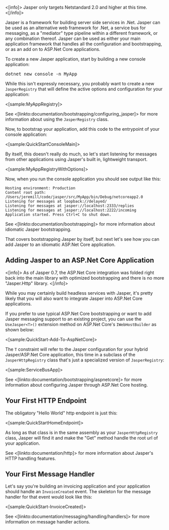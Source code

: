 <!--title: Getting Started-->

<[info]>
Jasper only targets Netstandard 2.0 and higher at this time.
<[/info]>

Jasper is a framework for building server side services in .Net. Jasper can be used as an alternative web framework for .Net, a service bus for messaging, as a "mediator" type
pipeline within a different framework, or any combination thereof. Jasper can be used as either your main application framework that handles all the configuration and bootstrapping, or as an add on to ASP.Net Core applications.

To create a new Jasper application, start by building a new console application:

<pre>dotnet new console -n MyApp</pre>

While this isn't expressly necessary, you probably want to create a new `JasperRegistry` that will define the active options and configuration for your application:

<[sample:MyAppRegistry]>

See <[linkto:documentation/bootstrapping/configuring_jasper]> for more information about using the `JasperRegistry` class.

Now, to bootstrap your application, add this code to the entrypoint of your console application:

<[sample:QuickStartConsoleMain]>

By itself, this doesn't really do much, so let's start listening for messages from other applications using Jasper's built in, lightweight transport.


<[sample:MyAppRegistryWithOptions]>

Now, when you run the console application you should see output like this:

```
Hosting environment: Production
Content root path: /Users/jeremill/code/jasper/src/MyApp/bin/Debug/netcoreapp2.0
Listening for messages at loopback://delayed/
Listening for messages at jasper://localhost:2333/replies
Listening for messages at jasper://localhost:2222/incoming
Application started. Press Ctrl+C to shut down.
```

See <[linkto:documentation/bootstrapping]> for more information about idiomatic Jasper bootstrapping.

That covers bootstrapping Jasper by itself, but next let's see how you can add Jasper
to an idiomatic ASP.Net Core application.

## Adding Jasper to an ASP.Net Core Application


<[info]>
As of Jasper 0.7, the ASP.Net Core integration was folded right back into the main library with optimized bootstrapping and there is no more "Jasper.Http" library.
<[/info]>

While you may certainly build headless services with Jasper, it's pretty likely that you will also want to integrate Jasper into
ASP.Net Core applications.

If you prefer to use typical ASP.Net Core bootstrapping or want to add Jasper messaging support to an existing project, you can use the `UseJasper<T>()` extension method on ASP.Net Core's `IWebHostBuilder` as shown below:

<[sample:QuickStart-Add-To-AspNetCore]>

The `T` constraint will refer to the Jasper configuration for your hybrid Jasper/ASP.Net Core application, this time in a subclass of the `JasperHttpRegistry` class that's just a specialized version of
`JasperRegistry`:

<[sample:ServiceBusApp]>

See <[linkto:documentation/bootstrapping/aspnetcore]> for more information about configuring Jasper through ASP.Net Core hosting.


## Your First HTTP Endpoint

The obligatory "Hello World" http endpoint is just this:

<[sample:QuickStartHomeEndpoint]>

As long as that class is in the same assembly as your `JasperHttpRegistry` class, Jasper will find it and make the "Get" method handle the root url of your application.

See <[linkto:documentation/http]> for more information about Jasper's HTTP handling features.


## Your First Message Handler

Let's say you're building an invoicing application and your application should handle an
`InvoiceCreated` event. The skeleton for the message handler for that event would look like this:

<[sample:QuickStart-InvoiceCreated]>

See <[linkto:documentation/messaging/handling/handlers]> for more information on message handler actions.
